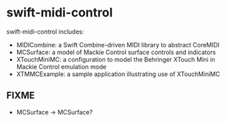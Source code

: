 # swift-midi-control

swift-midi-control includes:

- MIDICombine: a Swift Combine-driven MIDI library to abstract CoreMIDI
- MCSurface: a model of Mackie Control surface controls and indicators
- XTouchMiniMC: a configuration to model the Behringer XTouch Mini in Mackie Control emulation mode
- XTMMCExample: a sample application illustrating use of XTouchMiniMC


## FIXME

- MCSurface -> MCSurface?
